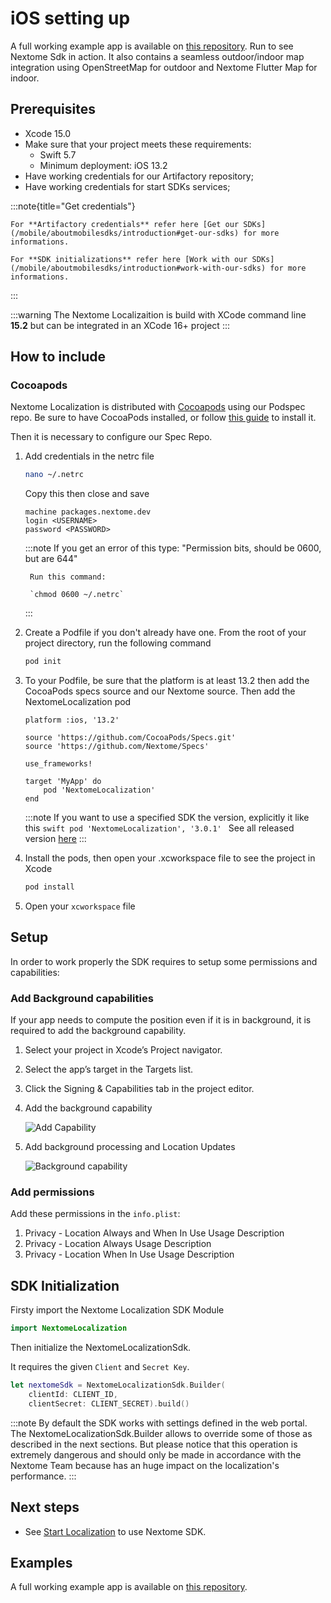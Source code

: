# iOS setting up

A full working example app is available on [this repository](https://github.com/Nextome/nextome-phoenix-iOS-whitelabel). Run to see Nextome Sdk in action. It also contains a seamless outdoor/indoor map integration using OpenStreetMap for outdoor and Nextome Flutter Map for indoor.

## Prerequisites

- Xcode 15.0
- Make sure that your project meets these requirements: 
    - Swift 5.7
    - Minimum deployment: iOS 13.2
- Have working credentials for our Artifactory repository;
- Have working credentials for start SDKs services;

:::note{title="Get credentials"}
    
    For **Artifactory credentials** refer here [Get our SDKs](/mobile/aboutmobilesdks/introduction#get-our-sdks) for more informations.

    For **SDK initializations** refer here [Work with our SDKs](/mobile/aboutmobilesdks/introduction#work-with-our-sdks) for more informations.

:::

:::warning
    The Nextome Localizaition is build with XCode command line **15.2** but can be integrated in an XCode 16+ project
:::

## How to include

### Cocoapods

Nextome Localization is distributed with [Cocoapods](https://guides.cocoapods.org/) using our Podspec repo. Be sure to have CocoaPods installed, or follow [this guide](https://guides.cocoapods.org/using/getting-started.html) to install it.

Then it is necessary to configure our Spec Repo.

1. Add credentials  in the netrc file

    ``` bash 
    nano ~/.netrc
    ```
    Copy this then close and save

    ```
    machine packages.nextome.dev
    login <USERNAME>
    password <PASSWORD>
    ```


    :::note
        If you get an error of this type: "Permission bits, should be 0600, but are 644"
        
        Run this command: 

        `chmod 0600 ~/.netrc`
    :::
     
2. Create a Podfile if you don't already have one. From the root of your project directory, run the following command

    ```bash
    pod init
    ```

6. To your Podfile, be sure that the platform is at least 13.2 then add the CocoaPods specs source and our Nextome source. Then add the NextomeLocalization pod

    ```
    platform :ios, '13.2'

    source 'https://github.com/CocoaPods/Specs.git'
    source 'https://github.com/Nextome/Specs'

    use_frameworks!

    target 'MyApp' do
        pod 'NextomeLocalization'
    end
    ```
    
    :::note
        If you want to use a specified SDK the version, explicitly it like this
        ```swift
            pod 'NextomeLocalization', '3.0.1'
        ```
        See all released version [here](../iOS/changelog.md)
    :::

7. Install the pods, then open your .xcworkspace file to see the project in Xcode

    ```bash
    pod install
    ```

8. Open your `xcworkspace` file


## Setup

In order to work properly the SDK requires to setup some permissions and capabilities:

### Add Background capabilities
If your app needs to compute the position even if it is in background, it is required to add the background capability.

1. Select your project in Xcode’s Project navigator.
2. Select the app’s target in the Targets list.
3. Click the Signing & Capabilities tab in the project editor.
4. Add the background capability

    ![Add Capability](/assets/addCapabilities.png)

5. Add background processing and Location Updates

    ![Background capability](/assets/backroundCapability.png)

 
### Add permissions

Add these permissions in the `info.plist`:

1. Privacy - Location Always and When In Use Usage Description
2. Privacy - Location Always Usage Description
3. Privacy - Location When In Use Usage Description

## SDK Initialization
Firsty import the Nextome Localization SDK Module
```swift
import NextomeLocalization
```

Then initialize the NextomeLocalizationSdk.

It requires the given `Client` and `Secret Key`.

```swift
let nextomeSdk = NextomeLocalizationSdk.Builder(
    clientId: CLIENT_ID, 
    clientSecret: CLIENT_SECRET).build()
```

:::note
    By default the SDK works with settings defined in the web portal.
    The NextomeLocalizationSdk.Builder allows to override some of those as described in the next sections.
    But please notice that this operation is extremely dangerous and should only be made in accordance with the Nextome Team because has an huge impact on the localization's performance.
:::

## Next steps
- See [Start Localization](/mobile/localization/basic-features) to use Nextome SDK.

## Examples
A full working example app is available on [this repository](https://github.com/Nextome/nextome-phoenix-iOS-whitelabel).